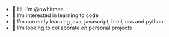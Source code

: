 - 👋 Hi, I’m @nwhitmee
- 👀 I’m interested in learning to code
- 🌱 I’m currently learning java, javascript, html, css and python
- 💞️ I’m looking to collaborate on personal projects


<!---
nwhitmee/nwhitmee is a ✨ special ✨ repository because its `README.md` (this file) appears on your GitHub profile.
You can click the Preview link to take a look at your changes.
--->
